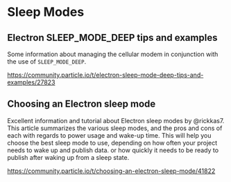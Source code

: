 # Sleep Modes
## Electron SLEEP_MODE_DEEP tips and examples
Some information about managing the cellular modem in conjunction with the use
of `SLEEP_MODE_DEEP`.

<https://community.particle.io/t/electron-sleep-mode-deep-tips-and-examples/27823>

## Choosing an Electron sleep mode
Excellent information and tutorial about Electron sleep modes by @rickkas7.
This article summarizes the various sleep modes, and the pros and cons of each
with regards to power usage and wake-up time. This will help you choose the
best sleep mode to use, depending on how often your project needs to wake up
and publish data. or how quickly it needs to be ready to publish after waking
up from a sleep state.

<https://community.particle.io/t/choosing-an-electron-sleep-mode/41822>
